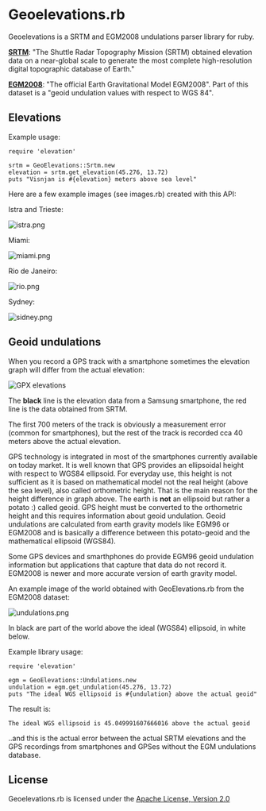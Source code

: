 # Geoelevations.rb

Geoelevations is a SRTM and EGM2008 undulations parser library for ruby.

[**SRTM**](http://www2.jpl.nasa.gov/srtm/): "The Shuttle Radar Topography Mission (SRTM) obtained elevation data on a near-global scale to generate the most complete high-resolution digital topographic database of Earth."

[**EGM2008**](http://earth-info.nga.mil/GandG/wgs84/gravitymod/egm2008/egm08_wgs84.html): "The official Earth Gravitational Model EGM2008". Part of this dataset is a "geoid undulation values with respect to WGS 84".

## Elevations

Example usage:

    require 'elevation'

    srtm = GeoElevations::Srtm.new
    elevation = srtm.get_elevation(45.276, 13.72)
    puts "Visnjan is #{elevation} meters above sea level"

Here are a few example images (see images.rb) created with this API:

Istra and Trieste:

![istra.png](http://tkrajina.github.io/geoelevations/istra.png)

Miami:

![miami.png](http://tkrajina.github.io/geoelevations/miami.png)

Rio de Janeiro:

![rio.png](http://tkrajina.github.io/geoelevations/rio.png)

Sydney:

![sidney.png](http://tkrajina.github.io/geoelevations/sidney.png)

## Geoid undulations

When you record a GPS track with a smartphone sometimes the elevation graph will differ from the actual elevation:

![GPX elevations](http://tkrajina.github.io/srtm.py/gpx_elevations.png)

The **black** line is the elevation data from a Samsung smartphone, the red line is the data obtained from SRTM. 

The first 700 meters of the track is obviously a measurement error (common for smartphones), but the rest of the track is recorded cca 40 meters above the actual elevation.

GPS technology is integrated in most of the smartphones currently available on today market. It is well known that GPS provides an ellipsoidal height with respect to WGS84 ellipsoid. For everyday use, this height is not sufficient as it is based on mathematical model not the real height (above the sea level), also called orthometric height. That is the main reason for the height difference in graph above. The earth is **not** an ellipsoid but rather a potato :) called geoid. GPS height must be converted to the orthometric height and this requires information about geoid undulation. Geoid undulations are calculated from earth gravity models like EGM96 or EGM2008 and is basically a difference between this potato-geoid and the mathematical ellipsoid (WGS84).

Some GPS devices and smarthphones do provide EGM96 geoid undulation information but applications that capture that data do not record it. EGM2008 is newer and more accurate version of earth gravity model.

An example image of the world obtained with GeoElevations.rb from the EGM2008 dataset:

![undulations.png](http://tkrajina.github.io/geoelevations/undulations.png)

In black are part of the world above the ideal (WGS84) ellipsoid, in white below.

Example library usage:

    require 'elevation'

    egm = GeoElevations::Undulations.new
    undulation = egm.get_undulation(45.276, 13.72)
    puts "The ideal WGS ellipsoid is #{undulation} above the actual geoid" 

The result is:

    The ideal WGS ellipsoid is 45.049991607666016 above the actual geoid 

..and this is the actual error between the actual SRTM elevations and the GPS recordings from smartphones and GPSes without the EGM undulations database.

## License

Geoelevations.rb is licensed under the [Apache License, Version 2.0](http://www.apache.org/licenses/LICENSE-2.0)
